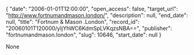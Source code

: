 {
  "date": "2006-01-01T12:00:00", 
  "open_access": false, 
  "target_url": "http://www.fortnumandmason.london/", 
  "description": null, 
  "end_date": null, 
  "title": "Fortnum & Mason .London", 
  "record_id": "20060101T120000/yIjYhWC6KdmSpLVKqzsNBA==", 
  "publisher": "fortnumandmason.london", 
  "slug": 10646, 
  "start_date": null
}

None